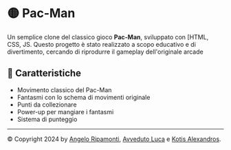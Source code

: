# 🟡 Pac-Man 

Un semplice clone del classico gioco **Pac-Man**, sviluppato con [HTML, CSS, JS. Questo progetto è stato realizzato a scopo educativo e di divertimento, cercando di riprodurre il gameplay dell'originale arcade


## 🧱 Caratteristiche

- Movimento classico del Pac-Man
- Fantasmi con lo schema di movimenti originale
- Punti da collezionare
- Power-up per mangiare i fantasmi
- Sistema di punteggio

---
© Copyright 2024 by [Angelo Ripamonti](https://github.com/AngeloRipamonti), [Avveduto Luca](https://github.com/LucaAvveduto) e [Kotis Alexandros](https://github.com/AlexandrosKotis).
